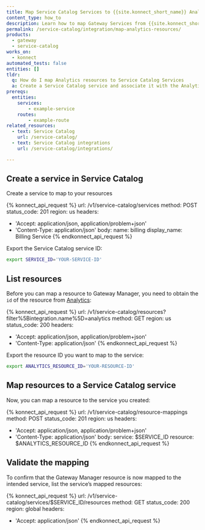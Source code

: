 ```yaml
---
title: Map Service Catalog Services to {{site.konnect_short_name}} Analytics
content_type: how_to
description: Learn how to map Gateway Services from {{site.konnect_short_name}} Gateway Manager to visualize services across multiple Control Planes
permalink: /service-catalog/integration/map-analytics-resources/
products:
  - gateway
  - service-catalog
works_on:
  - konnect
automated_tests: false
entities: []
tldr:
  q: How do I map Analytics resources to Service Catalog Services
  a: Create a Service Catalog service and associate it with the Analytics integration.
prereqs:
  entities:
    services:
        - example-service
    routes:
        - example-route
related_resources:
  - text: Service Catalog
    url: /service-catalog/
  - text: Service Catalog integrations
    url: /service-catalog/integrations/

---
```


## Create a service in Service Catalog

Create a service to map to your resources

<!--vale off-->
{% konnect_api_request %}
url: /v1/service-catalog/services
method: POST
status_code: 201
region: us
headers:
  - 'Accept: application/json, application/problem+json'
  - 'Content-Type: application/json'
body:
  name: billing
  display_name: Billing Service
{% endkonnect_api_request %}
<!--vale on-->

Export the Service Catalog service ID:

```sh
export SERVICE_ID='YOUR-SERVICE-ID'
```

## List resources

Before you can map a resource to Gateway Manager, you need to obtain the `id` of the resource from [Analytics](/service-catalog/integrations/konnect-analytics/):

<!--vale off-->
{% konnect_api_request %}
url: /v1/service-catalog/resources?filter%5Bintegration.name%5D=analytics
method: GET
region: us
status_code: 200
headers:
  - 'Accept: application/json, application/problem+json'
  - 'Content-Type: application/json'
{% endkonnect_api_request %}
<!--vale on-->

Export the resource ID you want to map to the service:

```sh
export ANALYTICS_RESOURCE_ID='YOUR-RESOURCE-ID'
```

## Map resources to a Service Catalog service

Now, you can map a resource to the service you created:

<!--vale off-->
{% konnect_api_request %}
url: /v1/service-catalog/resource-mappings
method: POST
status_code: 201
region: us
headers:
  - 'Accept: application/json, application/problem+json'
  - 'Content-Type: application/json'
body:
  service: $SERVICE_ID
  resource: $ANALYTICS_RESOURCE_ID
{% endkonnect_api_request %}
<!--vale on-->


## Validate the mapping

To confirm that the Gateway Manager resource is now mapped to the intended service, list the service’s mapped resources:

<!--vale off-->
{% konnect_api_request %}
url: /v1/service-catalog/services/$SERVICE_ID/resources
method: GET
status_code: 200
region: global
headers:
  - 'Accept: application/json'
{% endkonnect_api_request %}
<!--vale on-->
